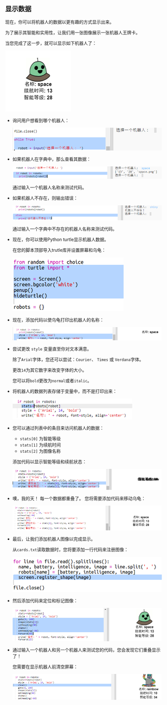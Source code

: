 ## 显示数据

现在，你可以将机器人的数据以更有趣的方式显示出来。

为了展示其智能和实用性，让我们用一张图像展示一张机器人王牌卡。

当您完成了这一步，就可以显示如下机器人了：

![截图](images/robotrumps-example.png)

+ 询问用户想看到哪个机器人：
    
    ![截图](images/robotrumps-choose.png)

+ 如果机器人在字典中，那么查看其数据：
    
    ![截图](images/robotrumps-if.png)
    
    通过输入一个机器人名称来测试代码。

+ 如果机器人不存在，则输出错误：
    
    ![截图](images/robotrumps-else.png)
    
    通过输入一个字典中不存在的机器人名称来测试代码。

+ 现在，你可以使用Python turtle显示机器人数据。
    
    在您的脚本顶部导入trutle库并设置屏幕和乌龟：
    
    ![截图](images/robotrumps-turtle.png)

+ 现在，添加代码以使乌龟打印出机器人的名称：
    
    ![截图](images/robotrumps-name.png)

+ 尝试更改 `style` 变量直至你对文本满意。
    
    除了`Arial`字体，您还可以尝试：`Courier`、 `Times` 或 `Verdana`字体。
    
    更改`14`为其它数字来改变字体的大小。
    
    您可以将`bold`更改为`normal`或者`italic`。

+ 将机器人的数据列表存储于变量中，而不是打印出来：
    
    ![截图](images/robotrumps-stats.png)

+ 您可以通过列表中的条目来访问机器人的数据：
    
    + `stats[0]` 为智能等级
    + `stats[1]` 为续航时间
    + `stats[2]` 为图像名称
    
    添加代码以显示智能等级和续航状态：
    
    ![截图](images/robotrumps-stats-2.png)

+ 噢，我的天！ 每一个数据都重叠了。 您将需要添加代码来移动乌龟：
    
    ![截图](images/robotrumps-stats-3.png)

+ 最后，让我们添加机器人图像以完成显示。
    
    从`cards.txt`读取数据时，您将要添加一行代码来注册图像：
    
    ![截图](images/robotrumps-register.png)

+ 然后添加代码来定位和标记图像：
    
    ![截图](images/robotrumps-image.png)

+ 通过输入一个机器人和另一个机器人来测试您的代码，您会发现它们重叠显示了！
    
    您需要在显示机器人前清空屏幕：
    
    ![截图](images/robotrumps-clear.png)